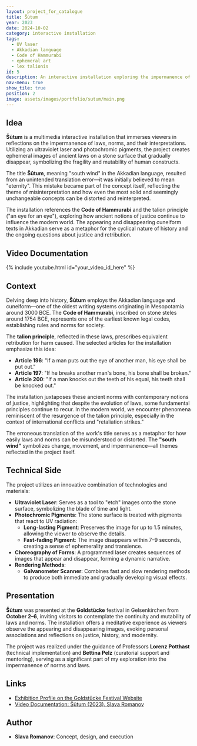 ```yaml
---
layout: project_for_catalogue
title: Šūtum
year: 2023
date: 2024-10-02
category: interactive installation
tags:
  - UV laser
  - Akkadian language
  - Code of Hammurabi
  - ephemeral art
  - lex talionis
id: 5
description: An interactive installation exploring the impermanence of laws and norms through ephemeral light impressions on stone
nav-menu: true
show_tile: true
position: 2
image: assets/images/portfolio/sutum/main.png
---
```


## Idea

**Šūtum** is a multimedia interactive installation that immerses viewers in reflections on the impermanence of laws, norms, and their interpretations. Utilizing an ultraviolet laser and photochromic pigments, the project creates ephemeral images of ancient laws on a stone surface that gradually disappear, symbolizing the fragility and mutability of human constructs.

The title **Šūtum**, meaning "south wind" in the Akkadian language, resulted from an unintended translation error—it was initially believed to mean "eternity". This mistake became part of the concept itself, reflecting the theme of misinterpretation and how even the most solid and seemingly unchangeable concepts can be distorted and reinterpreted.

The installation references the **Code of Hammurabi** and the talion principle ("an eye for an eye"), exploring how ancient notions of justice continue to influence the modern world. The appearing and disappearing cuneiform texts in Akkadian serve as a metaphor for the cyclical nature of history and the ongoing questions about justice and retribution.

## Video Documentation

{% include youtube.html id="your_video_id_here" %}

## Context

Delving deep into history, **Šūtum** employs the Akkadian language and cuneiform—one of the oldest writing systems originating in Mesopotamia around 3000 BCE. The **Code of Hammurabi**, inscribed on stone steles around 1754 BCE, represents one of the earliest known legal codes, establishing rules and norms for society.

The **talion principle**, reflected in these laws, prescribes equivalent retribution for harm caused. The selected articles for the installation emphasize this idea:

- **Article 196**: "If a man puts out the eye of another man, his eye shall be put out."
- **Article 197**: "If he breaks another man's bone, his bone shall be broken."
- **Article 200**: "If a man knocks out the teeth of his equal, his teeth shall be knocked out."

The installation juxtaposes these ancient norms with contemporary notions of justice, highlighting that despite the evolution of laws, some fundamental principles continue to recur. In the modern world, we encounter phenomena reminiscent of the resurgence of the talion principle, especially in the context of international conflicts and "retaliation strikes."

The erroneous translation of the work's title serves as a metaphor for how easily laws and norms can be misunderstood or distorted. The **"south wind"** symbolizes change, movement, and impermanence—all themes reflected in the project itself.

## Technical Side

The project utilizes an innovative combination of technologies and materials:

- **Ultraviolet Laser**: Serves as a tool to "etch" images onto the stone surface, symbolizing the blade of time and light.
- **Photochromic Pigments**: The stone surface is treated with pigments that react to UV radiation:
  - **Long-lasting Pigment**: Preserves the image for up to 1.5 minutes, allowing the viewer to observe the details.
  - **Fast-fading Pigment**: The image disappears within 7–9 seconds, creating a sense of ephemerality and transience.
- **Choreography of Forms**: A programmed laser creates sequences of images that appear and disappear, forming a dynamic narrative.
- **Rendering Methods**:
  - **Galvanometer Scanner**: Combines fast and slow rendering methods to produce both immediate and gradually developing visual effects.

## Presentation

**Šūtum** was presented at the **Goldstücke** festival in Gelsenkirchen from **October 2–6**, inviting visitors to contemplate the continuity and mutability of laws and norms. The installation offers a meditative experience as viewers observe the appearing and disappearing images, evoking personal associations and reflections on justice, history, and modernity.

The project was realized under the guidance of Professors **Lorenz Potthast** (technical implementation) and **Bettina Pelz** (curatorial support and mentoring), serving as a significant part of my exploration into the impermanence of norms and laws.

## Links

- [Exhibition Profile on the Goldstücke Festival Website](https://festival-goldstuecke.de/your_project_page)
- [Video Documentation: Šūtum (2023). Slava Romanov](https://youtube.com/your_video_link)

## Author

- **Slava Romanov**: Concept, design, and execution